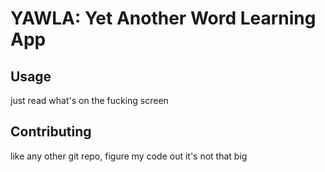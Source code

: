 # YAWLA: Yet Another Word Learning App
## Usage
just read what's on the fucking screen
## Contributing
like any other git repo, figure my code out it's not that big
